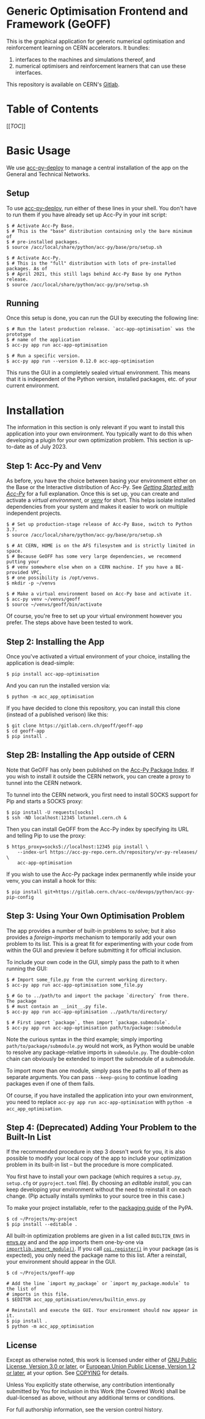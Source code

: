 <!--
SPDX-FileCopyrightText: 2020-2023 CERN
SPDX-FileCopyrightText: 2023 GSI Helmholtzzentrum für Schwerionenforschung
SPDX-FileNotice: All rights not expressly granted are reserved.

SPDX-License-Identifier: GPL-3.0-or-later OR EUPL-1.2+
-->

Generic Optimisation Frontend and Framework (GeOFF)
===================================================

This is the graphical application for generic numerical optimisation and
reinforcement learning on CERN accelerators. It bundles:
1. interfaces to the machines and simulations thereof, and
2. numerical optimisers and reinforcement learners that can use these
   interfaces.

This repository is available on CERN's [Gitlab][].

[Gitlab]: https://gitlab.cern.ch/geoff/geoff-app

Table of Contents
=================

[[_TOC_]]

Basic Usage
===========

We use [acc-py-deploy][] to manage a central installation of the app on the
General and Technical Networks.

[acc-py-deploy]: https://gitlab.cern.ch/acc-co/devops/python/acc-py-deploy

Setup
-----

To use [acc-py-deploy][], run either of these lines in your shell. You don't
have to run them if you have already set up Acc-Py in your init script:

```shell-session
$ # Activate Acc-Py Base.
$ # This is the "base" distribution containing only the bare minimum of
$ # pre-installed packages.
$ source /acc/local/share/python/acc-py/base/pro/setup.sh
```

```shell-session
$ # Activate Acc-Py.
$ # This is the "full" distribution with lots of pre-installed packages. As of
$ # April 2021, this still lags behind Acc-Py Base by one Python release.
$ source /acc/local/share/python/acc-py/pro/setup.sh
```

Running
-------

Once this setup is done, you can run the GUI by executing the following line:

```shell-session
$ # Run the latest production release. `acc-app-optimisation` was the prototype
$ # name of the application
$ acc-py app run acc-app-optimisation
```

```shell-session
$ # Run a specific version.
$ acc-py app run --version 0.12.0 acc-app-optimisation
```

This runs the GUI in a completely sealed virtual environment. This means that
it is independent of the Python version, installed packages, etc. of your
current environment.

Installation
============

The information in this section is only relevant if you want to install this
application into your own environment. You typically want to do this when
developing a plugin for your own optimization problem. This section is
up-to-date as of July 2023.

Step 1: Acc-Py and Venv
-----------------------

As before, you have the choice between basing your environment either on the
Base or the Interactive distribution of Acc-Py. See [*Getting Started with
Acc-Py*][Acc-Py] for a full explanation. Once this is set up, you can create
and activate a *virtual environment*, or [*venv*][venv] for short. This helps
isolate installed dependencies from your system and makes it easier to work on
multiple independent projects.

```shell-session
$ # Set up production-stage release of Acc-Py Base, switch to Python 3.7.
$ source /acc/local/share/python/acc-py/base/pro/setup.sh

$ # At CERN, HOME is on the AFS filesystem and is strictly limited in space.
$ # Because GeOFF has some very large dependencies, we recommend putting your
$ # venv somewhere else when on a CERN machine. If you have a BE-provided VPC,
$ # one possibility is /opt/venvs.
$ mkdir -p ~/venvs

$ # Make a virtual environment based on Acc-Py base and activate it.
$ acc-py venv ~/venvs/geoff
$ source ~/venvs/geoff/bin/activate
```

[Acc-Py]: https://wikis.cern.ch/display/ACCPY/Getting+started+with+Acc-Py
[venv]: https://docs.python.org/3/library/venv.html

Of course, you're free to set up your virtual environment however you prefer.
The steps above have been tested to work.

Step 2: Installing the App
--------------------------

Once you've activated a virtual environment of your choice, installing the
application is dead-simple:

```shell-session
$ pip install acc-app-optimisation
```

And you can run the installed version via:

```shell-session
$ python -m acc_app_optimisation
```

If you have decided to clone this repository, you can install this clone
(instead of a published verison) like this:

```shell-session
$ git clone https://gitlab.cern.ch/geoff/geoff-app
$ cd geoff-app
$ pip install .
```

Step 2B: Installing the App outside of CERN
-------------------------------------------

Note that GeOFF has only been published on the [Acc-Py Package Index][]. If you
wish to install it outside the CERN network, you can create a proxy to tunnel
into the CERN network.

[Acc-Py Package Index]: https://wikis.cern.ch/display/ACCPY/Python+package+index

To tunnel into the CERN network, you first need to install SOCKS support for
Pip and starts a SOCKS proxy:

```shell-session
$ pip install -U requests[socks]
$ ssh -ND localhost:12345 lxtunnel.cern.ch &
```

Then you can install GeOFF from the Acc-Py index by specifying its URL and
telling Pip to use the proxy:

```shell-session
$ https_proxy=socks5://localhost:12345 pip install \
    --index-url https://acc-py-repo.cern.ch/repository/vr-py-releases/ \
    acc-app-optimisation
```

If you wish to use the Acc-Py package index permanently while inside your venv,
you can install a hook for this:

```shell-session
$ pip install git+https://gitlab.cern.ch/acc-co/devops/python/acc-py-pip-config
```

Step 3: Using Your Own Optimisation Problem
-------------------------------------------

The app provides a number of built-in problems to solve; but it also provides a
_foreign-imports_ mechanism to temporarily add your own problem to its list.
This is a great fit for experimenting with your code from within the GUI and
preview it before submitting it for official inclusion.

To include your own code in the GUI, simply pass the path to it when running
the GUI:

```shell-session
$ # Import some_file.py from the current working directory.
$ acc-py app run acc-app-optimisation some_file.py

$ # Go to ../path/to and import the package `directory` from there. The package
$ # must contain an __init__.py file.
$ acc-py app run acc-app-optimisation ../path/to/directory/

$ # First import `package`, then import `package.submodule`.
$ acc-py app run acc-app-optimisation path/to/package::submodule
```

Note the curious syntax in the third example; simply importing
`path/to/package/submodule.py` would not work, as Python would be unable to
resolve any package-relative imports in `submodule.py`. The double-colon chain
can obviously be extended to import the submodule of a submodule.

To import more than one module, simply pass the paths to all of them as
separate arguments. You can pass `--keep-going` to continue loading packages
even if one of them fails.

Of course, if you have installed the application into your own environment, you
need to replace `acc-py app run acc-app-optimisation` with `python -m
acc_app_optimisation`.

Step 4: (Deprecated) Adding Your Problem to the Built-In List
-------------------------------------------------------------

If the recommended procedure in step 3 doesn't work for you, it is also
possible to modify your local copy of the app to include your optimization
problem in its built-in list – but the procedure is more complicated.

You first have to install your own package (which requires a `setup.py`,
`setup.cfg` or `pyproject.toml` file). By choosing an *editable install*, you
can keep developing your environment without the need to reinstall it on each
change. (Pip actually installs symlinks to your source tree in this case.)

To make your project installable, refer to the [packaging guide][] of the
PyPA.

[packaging guide]: https://packaging.python.org/tutorials/packaging-projects/

```shell-session
$ cd ~/Projects/my-project
$ pip install --editable .
```

All built-in optimization problems are given in a list called `BUILTIN_ENVS` in
[envs.py](/acc_app_optimisation/envs/builtin_envs.py#L20) and and the app
imports them one-by-one via [`importlib.import_module()`][]. If you call
[`coi.register()`][] in your package (as is expected), you only need the
package name to this list. After a reinstall, your environment should appear in
the GUI.

[`importlib.import_module()`]: https://docs.python.org/3/library/importlib.html#importlib.import_module
[`coi.register()`]: https://gitlab.cern.ch/geoff/cernml-coi/blob/master/cernml/coi/_registration.py

```shell-session
$ cd ~/Projects/geoff-app

# Add the line `import my_package` or `import my_package.module` to the list of
# imports in this file.
$ $EDITOR acc_app_optimisation/envs/builtin_envs.py

# Reinstall and execute the GUI. Your environment should now appear in it.
$ pip install .
$ python -m acc_app_optimisation
```

License
-------

Except as otherwise noted, this work is licensed under either of [GNU Public
License, Version 3.0 or later](LICENSES/GPL-3.0-or-later.txt), or [European
Union Public License, Version 1.2 or later](LICENSES/EUPL-1.2.txt), at your
option. See [COPYING](COPYING) for details.

Unless You explicitly state otherwise, any contribution intentionally submitted
by You for inclusion in this Work (the Covered Work) shall be dual-licensed as
above, without any additional terms or conditions.

For full authorship information, see the version control history.
